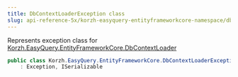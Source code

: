 ```yaml
---
title: DbContextLoaderException class
slug: api-reference-5x/korzh-easyquery-entityframeworkcore-namespace/dbcontextloaderexception-class
---
```



Represents exception class for [Korzh.EasyQuery.EntityFrameworkCore.DbContextLoader](/api-reference-5x/korzh-easyquery-entityframeworkcore-namespace/dbcontextloader-class)
```csharp
public class Korzh.EasyQuery.EntityFrameworkCore.DbContextLoaderException
    : Exception, ISerializable

```